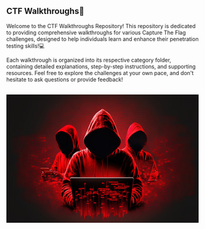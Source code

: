 ## CTF Walkthroughs🚩
Welcome to the CTF Walkthroughs Repository! This repository is dedicated to providing comprehensive walkthroughs for various Capture The Flag challenges,
designed to help individuals learn and enhance their penetration testing skills!💻
<br>

Each walkthrough is organized into its respective category folder, containing detailed explanations, step-by-step instructions, and supporting resources. Feel free to explore the challenges at your own pace, and don't hesitate to ask questions or provide feedback!

<br>
<img align="center" src="/Hacker.jpg">
<br>
